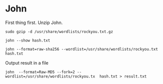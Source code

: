 # John


First thing first. Unzip John.
```
sudo gzip -d /usr/share/wordlists/rockyou.txt.gz
```

```
john --show hash.txt
```

```
john --format=raw-sha256 --wordlist=/usr/share/wordlists/rockyou.txt hash.txt
```



Output result in a file
```
john  --format=Raw-MD5 --fork=2 --wordlist=/usr/share/wordlists/rockyou.tx  hash.txt > result.txt
```
